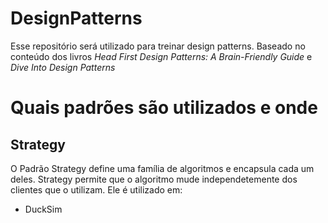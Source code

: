 # DesignPatterns
Esse repositório será utilizado para treinar design patterns. Baseado no conteúdo dos livros _Head First Design Patterns: A Brain-Friendly Guide_ e _Dive Into Design Patterns_

# Quais padrões são utilizados e onde
## Strategy
O Padrão Strategy define uma família de algoritmos e encapsula cada um deles. Strategy permite que o algoritmo mude independetemente dos clientes que o utilizam. Ele é utilizado em:
- DuckSim